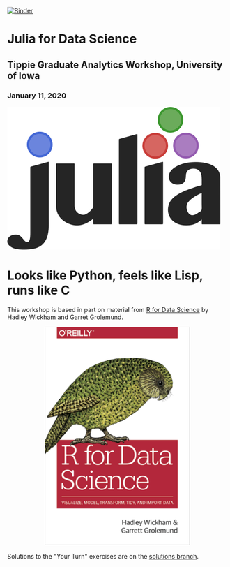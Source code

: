 [![Binder](https://mybinder.org/badge_logo.svg)](https://mybinder.org/v2/gh/davidbody/julia-workshop-jan-2020/master)

# Julia for Data Science

## Tippie Graduate Analytics Workshop, University of Iowa

### January 11, 2020

![Julia logo](images/julia-logo.png)

# Looks like Python, feels like Lisp, runs like C

This workshop is based in part on material from [R for Data Science](https://r4ds.had.co.nz/) by Hadley Wickham and Garret Grolemund.

<div align="center">
<a href="https://r4ds.had.co.nz/"><img src="images/r4ds-cover.png" alt="R for Data Science" height="500"/></a>
</div>

Solutions to the "Your Turn" exercises are on the [solutions branch](https://github.com/davidbody/julia-workshop-jan-2020/tree/solutions).
